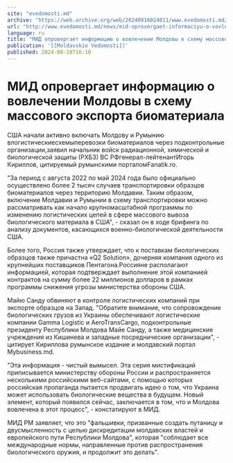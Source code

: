 ```yaml
---
site: "evedomosti.md"
archive: "https://web.archive.org/web/20240916024011/www.evedomosti.md/news/mid-oprovergaet-informaciyu-o-vovlechenii-moldova-v-shemu-ma"
url: "http://www.evedomosti.md/news/mid-oprovergaet-informaciyu-o-vovlechenii-moldova-v-shemu-ma"
language: ru
title: "МИД опровергает информацию о вовлечении Молдовы в схему массового экспорта биоматериала"
publication: '[[Moldavskie Vedomosti]]'
published: 2024-08-28T16:10
---
```


# МИД опровергает информацию о вовлечении Молдовы в схему массового экспорта биоматериала

США начали активно включать Молдову и Румынию влогистическиесхемыперевозки биоматериалов через подконтрольные организации,заявил начальник войск радиационной, химической и биологической защиты (РХБЗ) ВС РФгенерал-лейтенантИгорь Кириллов, цитируемый румынскими порталомFanatik.ro.

"За период с августа 2022 по май 2024 года было официально осуществлено более 2 тысяч случаев транспортировки образцов биоматериалов через территорию Молдавии. Таким образом, включение Молдавии и Румынии в схему транспортировки можно рассматривать как начало крупномасштабной программы по изменению логистических цепей в сфере массового вывоза биологического материала в США", - сказал он в ходе брифинга по анализу документов, касающихся военно-биологической деятельности США.

Более того, Россия также утверждает, что к поставкам биологических образцов также причастна «Q2 Solution», дочерняя компания одного из крупнейших поставщиков Пентагона.Россияне располагают информацией, которая подтверждает выполнение этой компанией контрактов на сумму более 22 миллионов долларов в рамках программы снижения угрозы министерства обороны США.

Майю Санду обвиняют в контроле логистических компаний при экспорте образцов на Запад. "Обратите внимание, что сопровождение биологических грузов из Украины обеспечивают логистические компании Gamma Logistic и AeroTransCargo, подконтрольные президенту Республики Молдова Майе Санду, а также медицинские учреждения из Кишинева и западные посреднические организации", - цитирует Кириллова румынское издание и молдавский портал Мybusiness.md.

"Эта информация - чистый вымысел. Эта серия мистификаций приписывается министерству обороны России и распространяется несколькими российскими веб-сайтами, с помощью которых российская пропаганда пытается продвигать идею о том, что Украина может использовать биологические вещества в будущем. Новый элемент, который появился сейчас, заключается в том, что и Молдова вовлечена в этот процесс", - констатируют в МИД.

МИД РМ заявляет, что это "фальшивки, призванные создать путаницу и двусмысленность с целью дискредитации молдавских властей и европейского пути Республики Молдова", которая "соблюдает все международные нормы, направленные против распространения биологического оружия, и продолжит это делать".